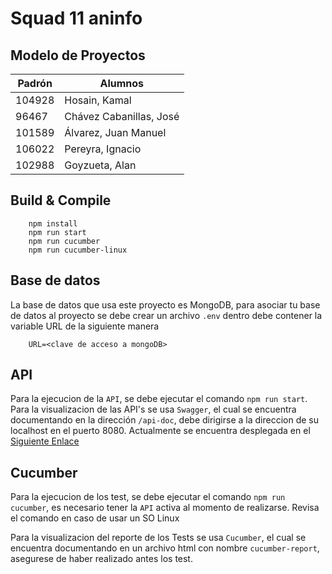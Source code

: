# Squad 11 aninfo

## Modelo de Proyectos

| Padrón | Alumnos                 |
|--------|-------------------------|
| 104928 | Hosain, Kamal           |
|  96467 | Chávez Cabanillas, José |
| 101589 | Álvarez, Juan Manuel    |
| 106022 | Pereyra, Ignacio        |
| 102988 | Goyzueta, Alan          |

## Build & Compile

``` 
    npm install
    npm run start
    npm run cucumber
    npm run cucumber-linux
```

## Base de datos

La base de datos que usa este proyecto es MongoDB, para asociar tu base de datos al proyecto se debe crear un archivo `.env` dentro debe contener la variable URL de la siguiente manera 

```
    URL=<clave de acceso a mongoDB>
```

## API
Para la ejecucion de la `API`, se debe ejecutar el comando `npm run start`. Para la visualizacion de las API's se usa `Swagger`, el cual se encuentra documentando en la dirección `/api-doc`, debe dirigirse a la direccion de su localhost en el puerto 8080.
Actualmente se encuentra desplegada en el [Siguiente Enlace](https://project-api-kurk.onrender.com/)

## Cucumber
Para la ejecucion de los test, se debe ejecutar el comando `npm run cucumber`, es necesario tener la `API` activa al momento de realizarse. Revisa el comando en caso de usar un SO Linux

Para la visualizacion del reporte de los Tests se usa `Cucumber`, el cual se encuentra documentando en un archivo html con nombre `cucumber-report`, asegurese de haber realizado antes los test.
